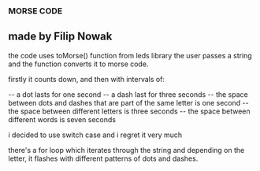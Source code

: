 ### MORSE CODE
## made by Filip Nowak

the code uses toMorse() function from leds library
the user passes a string and the function converts it to morse code.

firstly it counts down, and then with intervals of:

-- a dot lasts for one second
-- a dash last for three seconds
-- the space between dots and dashes that are part of the same letter is one second
-- the space between different letters is three seconds
-- the space between different words is seven seconds

i decided to use switch case and i regret it very much

there's a for loop which iterates through the string and depending on the letter, it flashes with different patterns of dots and dashes.
